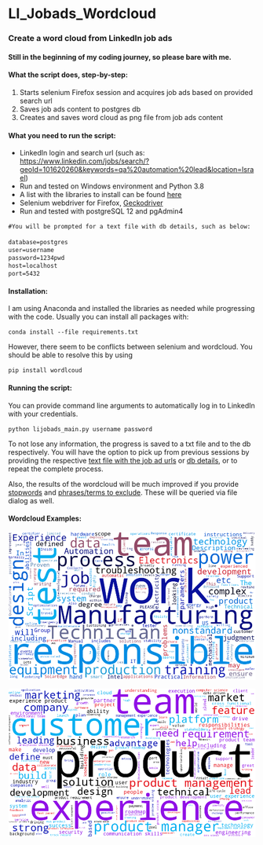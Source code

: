 # LI_Jobads_Wordcloud

### Create a word cloud from LinkedIn job ads

#### Still in the beginning of my coding journey, so please bare with me.

#### What the script does, step-by-step:
1. Starts selenium Firefox session and acquires job ads based on provided search url
2. Saves job ads content to postgres db 
3. Creates and saves word cloud as png file from job ads content

#### What you need to run the script: 
- LinkedIn login and search url (such as: https://www.linkedin.com/jobs/search/?geoId=101620260&keywords=qa%20automation%20lead&location=Israel)
- Run and tested on Windows environment and Python 3.8
- A list with the libraries to install can be found [here](https://github.com/LangeJM/Selenium_Blinkist/blob/master/requirements.txt)
- Selenium webdriver for Firefox, [Geckodriver](https://github.com/mozilla/geckodriver/releases)
- Run and tested with postgreSQL 12 and pgAdmin4
```
#You will be prompted for a text file with db details, such as below:

database=postgres
user=username
password=1234pwd
host=localhost
port=5432
```


#### Installation:
I am using Anaconda and installed the libraries as needed while progressing with the code. 
Usually you can install all packages with: 
```
conda install --file requirements.txt
```
However, there seem to be conflicts between selenium and wordcloud. You should be able to resolve this by using 
``` 
pip install wordlcoud
``` 

#### Running the script:
You can provide command line arguments to automatically log in to LinkedIn with your credentials.
```
python lijobads_main.py username password
```
To not lose any information, the progress is saved to a txt file and to the db respectively. You will have the option to pick up from previous sessions by providing the respective [text file with the job ad urls](https://github.com/LangeJM/LI_Jobads_Wordcloud/blob/master/example_jobad_urls.txt) or [db details](https://github.com/LangeJM/LI_Jobads_Wordcloud/blob/master/example_db_details.txt), or to repeat the complete process.

Also, the results of the wordcloud will be much improved if you provide [stopwords](https://github.com/LangeJM/LI_Jobads_Wordcloud/blob/master/example_stopwords.txt) and [phrases/terms to exclude](https://github.com/LangeJM/LI_Jobads_Wordcloud/blob/master/example_exclusions.txt). These will be queried via file dialog as well.

#### Wordcloud Examples:
![](wordcloud.png)




![](wordcloud0.png)
